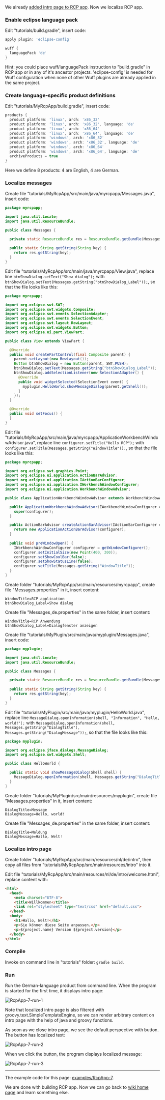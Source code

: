 We already [added intro page to RCP app](Add-intro-page-to-RCP-app). Now we localize RCP app.

### Enable eclipse language pack

Edit "tutorials/build.gradle", insert code:

```groovy
apply plugin: 'eclipse-config'

wuff {
  languagePack 'de'
}
```

Hint: you could place wuff/languagePack instruction to "build.gradle" in RCP app or in any of it's ancestor projects. 'eclipse-config' is needed for Wuff configuration when none of other Wuff plugins are already applied in the same project.

### Create language-specific product definitions

Edit "tutorials/MyRcpApp/build.gradle", insert code:

```groovy
products {
  product platform: 'linux', arch: 'x86_32'
  product platform: 'linux', arch: 'x86_32', language: 'de'
  product platform: 'linux', arch: 'x86_64'
  product platform: 'linux', arch: 'x86_64', language: 'de'
  product platform: 'windows', arch: 'x86_32'
  product platform: 'windows', arch: 'x86_32', language: 'de'
  product platform: 'windows', arch: 'x86_64'
  product platform: 'windows', arch: 'x86_64', language: 'de'
  archiveProducts = true
}
```

Here we define 8 products: 4 are English, 4 are German.

### Localize messages

Create file "tutorials/MyRcpApp/src/main/java/myrcpapp/Messages.java", insert code:

```java
package myrcpapp;

import java.util.Locale;
import java.util.ResourceBundle;

public class Messages {

  private static ResourceBundle res = ResourceBundle.getBundle(Messages.class.getName(), Locale.getDefault());
  
  public static String getString(String key) {
    return res.getString(key);
  }  
}
```

Edit file "tutorials/MyRcpApp/src/main/java/myrcpapp/View.java", replace line `btnShowDialog.setText("Show dialog");` with `btnShowDialog.setText(Messages.getString("btnShowDialog_Label"));`, so that the file looks like this:

```java
package myrcpapp;

import org.eclipse.swt.SWT;
import org.eclipse.swt.widgets.Composite;
import org.eclipse.swt.events.SelectionAdapter;
import org.eclipse.swt.events.SelectionEvent;
import org.eclipse.swt.layout.RowLayout;
import org.eclipse.swt.widgets.Button;
import org.eclipse.ui.part.ViewPart;

public class View extends ViewPart {

  @Override
  public void createPartControl(final Composite parent) {
    parent.setLayout(new RowLayout());
    Button btnShowDialog = new Button(parent, SWT.PUSH);
    btnShowDialog.setText(Messages.getString("btnShowDialog_Label"));
    btnShowDialog.addSelectionListener(new SelectionAdapter() {
      @Override
      public void widgetSelected(SelectionEvent event) {
        myplugin.HelloWorld.showMessageDialog(parent.getShell());
      }
    });
  }

  @Override
  public void setFocus() {
  }
}
```

Edit file "tutorials/MyRcpApp/src/main/java/myrcpapp/ApplicationWorkbenchWindowAdvisor.java", replace line `configurer.setTitle("Hello RCP");` with `configurer.setTitle(Messages.getString("WindowTitle"));`, so that the file looks like this:

```java
package myrcpapp;

import org.eclipse.swt.graphics.Point;
import org.eclipse.ui.application.ActionBarAdvisor;
import org.eclipse.ui.application.IActionBarConfigurer;
import org.eclipse.ui.application.IWorkbenchWindowConfigurer;
import org.eclipse.ui.application.WorkbenchWindowAdvisor;

public class ApplicationWorkbenchWindowAdvisor extends WorkbenchWindowAdvisor {

  public ApplicationWorkbenchWindowAdvisor(IWorkbenchWindowConfigurer configurer) {
    super(configurer);
  }

  public ActionBarAdvisor createActionBarAdvisor(IActionBarConfigurer configurer) {
    return new ApplicationActionBarAdvisor(configurer);
  }
  
  public void preWindowOpen() {
    IWorkbenchWindowConfigurer configurer = getWindowConfigurer();
    configurer.setInitialSize(new Point(400, 300));
    configurer.setShowCoolBar(false);
    configurer.setShowStatusLine(false);
    configurer.setTitle(Messages.getString("WindowTitle"));
  }
}
```

Create folder "tutorials/MyRcpApp/src/main/resources/myrcpapp", create file "Messages.properties" in it, insert content:

```
WindowTitle=RCP application
btnShowDialog_Label=Show dialog
```

Create file "Messages_de.properties" in the same folder, insert content:

```
WindowTitle=RCP Anwendung
btnShowDialog_Label=Dialogfenster anzeigen
```

Create file "tutorials/MyPlugin/src/main/java/myplugin/Messages.java", insert code:

```java
package myplugin;

import java.util.Locale;
import java.util.ResourceBundle;

public class Messages {

  private static ResourceBundle res = ResourceBundle.getBundle(Messages.class.getName(), Locale.getDefault());
  
  public static String getString(String key) {
    return res.getString(key);
  }  
}
```

Edit file "tutorials/MyPlugin/src/main/java/myplugin/HelloWorld.java", replace line `MessageDialog.openInformation(shell, "Information", "Hello, world!");` with `MessageDialog.openInformation(shell, Messages.getString("DialogTitle"), Messages.getString("DialogMessage"));`, so that the file looks like this:

```java
package myplugin;

import org.eclipse.jface.dialogs.MessageDialog;
import org.eclipse.swt.widgets.Shell;

public class HelloWorld {

  public static void showMessageDialog(Shell shell) {
    MessageDialog.openInformation(shell, Messages.getString("DialogTitle"), Messages.getString("DialogMessage"));
  }
}
```

Create folder "tutorials/MyPlugin/src/main/resources/myplugin", create file "Messages.properties" in it, insert content:

```
DialogTitle=Message
DialogMessage=Hello, world!
```

Create file "Messages_de.properties" in the same folder, insert content:

```
DialogTitle=Meldung
DialogMessage=Hallo, Welt!
```

### Localize intro page

Create folder "tutorials/MyRcpApp/src/main/resources/nl/de/intro", then copy all files from "tutorials/MyRcpApp/src/main/resources/intro" into it.

Edit file "tutorials/MyRcpApp/src/main/resources/nl/de/intro/welcome.html", replace content with:

```html
<html>
  <head>
    <meta charset="UTF-8">
    <title>Willkommen</title>
    <link rel="stylesheet" type="text/css" href="default.css">
  </head>
  <body>
    <h1>Hallo, Welt!</h1>
    <p>Sie können diese Seite anpassen.</p>
    <p>${project.name} Version ${project.version}</p>
  </body>
</html>
```

### Compile

Invoke on command line in "tutorials" folder: `gradle build`.

### Run

Run the German-language product from command line. When the program is started for the first time, it displays intro page:

![RcpApp-7-run-1](images/RcpApp-7-run-1.png "RcpApp-7-run-1")

Note that localized intro page is also filtered with groovy.text.SimpleTemplateEngine, so we can render arbitrary content on intro page with the help of java and groovy functions.

As soon as we close intro page, we see the default perspective with button. The button has localized text:

![RcpApp-7-run-2](images/RcpApp-7-run-2.png "RcpApp-7-run-2")

When we click the button, the program displays localized message:

![RcpApp-7-run-3](images/RcpApp-7-run-3.png "RcpApp-7-run-3")

---

The example code for this page: [examples/RcpApp-7](../tree/master/examples/RcpApp-7).

We are done with building RCP app. Now we can go back to [wiki home page](Home) and learn something else.
